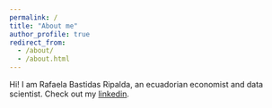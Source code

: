 ```yaml
---
permalink: /
title: "About me"
author_profile: true
redirect_from: 
  - /about/
  - /about.html
---
```


Hi! I am Rafaela Bastidas Ripalda, an ecuadorian economist and data scientist. Check out my [linkedin](https://www.linkedin.com/in/rafabastidasr/).

